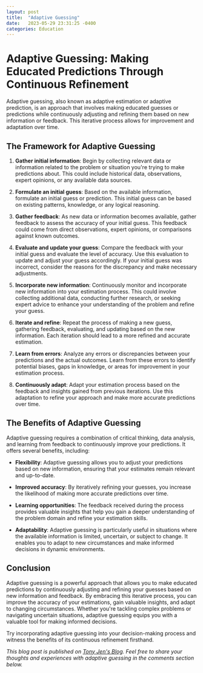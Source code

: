 ```yaml
---
layout: post
title:  "Adaptive Guessing"
date:   2023-05-29 23:31:25 -0400
categories: Education
---
```

# Adaptive Guessing: Making Educated Predictions Through Continuous Refinement

Adaptive guessing, also known as adaptive estimation or adaptive prediction, is an approach that involves making educated guesses or predictions while continuously adjusting and refining them based on new information or feedback. This iterative process allows for improvement and adaptation over time.

## The Framework for Adaptive Guessing

1. **Gather initial information**: Begin by collecting relevant data or information related to the problem or situation you're trying to make predictions about. This could include historical data, observations, expert opinions, or any available data sources.

2. **Formulate an initial guess**: Based on the available information, formulate an initial guess or prediction. This initial guess can be based on existing patterns, knowledge, or any logical reasoning.

3. **Gather feedback**: As new data or information becomes available, gather feedback to assess the accuracy of your initial guess. This feedback could come from direct observations, expert opinions, or comparisons against known outcomes.

4. **Evaluate and update your guess**: Compare the feedback with your initial guess and evaluate the level of accuracy. Use this evaluation to update and adjust your guess accordingly. If your initial guess was incorrect, consider the reasons for the discrepancy and make necessary adjustments.

5. **Incorporate new information**: Continuously monitor and incorporate new information into your estimation process. This could involve collecting additional data, conducting further research, or seeking expert advice to enhance your understanding of the problem and refine your guess.

6. **Iterate and refine**: Repeat the process of making a new guess, gathering feedback, evaluating, and updating based on the new information. Each iteration should lead to a more refined and accurate estimation.

7. **Learn from errors**: Analyze any errors or discrepancies between your predictions and the actual outcomes. Learn from these errors to identify potential biases, gaps in knowledge, or areas for improvement in your estimation process.

8. **Continuously adapt**: Adapt your estimation process based on the feedback and insights gained from previous iterations. Use this adaptation to refine your approach and make more accurate predictions over time.

## The Benefits of Adaptive Guessing

Adaptive guessing requires a combination of critical thinking, data analysis, and learning from feedback to continuously improve your predictions. It offers several benefits, including:

- **Flexibility**: Adaptive guessing allows you to adjust your predictions based on new information, ensuring that your estimates remain relevant and up-to-date.

- **Improved accuracy**: By iteratively refining your guesses, you increase the likelihood of making more accurate predictions over time.

- **Learning opportunities**: The feedback received during the process provides valuable insights that help you gain a deeper understanding of the problem domain and refine your estimation skills.

- **Adaptability**: Adaptive guessing is particularly useful in situations where the available information is limited, uncertain, or subject to change. It enables you to adapt to new circumstances and make informed decisions in dynamic environments.

## Conclusion

Adaptive guessing is a powerful approach that allows you to make educated predictions by continuously adjusting and refining your guesses based on new information and feedback. By embracing this iterative process, you can improve the accuracy of your estimations, gain valuable insights, and adapt to changing circumstances. Whether you're tackling complex problems or navigating uncertain situations, adaptive guessing equips you with a valuable tool for making informed decisions.

Try incorporating adaptive guessing into your decision-making process and witness the benefits of its continuous refinement firsthand.

*This blog post is published on [Tony Jen's Blog](https://tonyjen.github.io/). Feel free to share your thoughts and experiences with adaptive guessing in the comments section below.*
